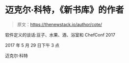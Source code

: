 # 迈克尔·科特，《新书库》的作者

> 原文：<https://thenewstack.io/author/cote/>

软件定义的谈话:豆子、水果、酒、浴室和 ChefConf 2017

2017 年 5 月 29 日下午 3 点

迈克尔·科特